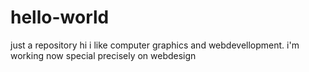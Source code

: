 # hello-world
just a repository
hi i like computer graphics and webdevellopment. i'm working now special precisely on webdesign
